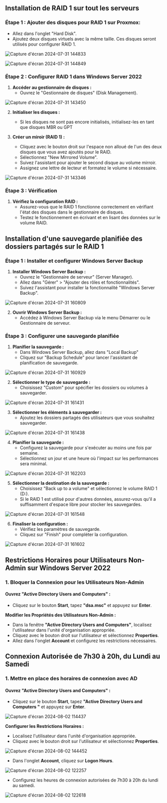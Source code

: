 

## Installation de RAID 1 sur tout les serveurs

### Étape 1 : **Ajouter des disques pour RAID 1 sur Proxmox:**
   - Allez dans l'onglet "Hard Disk".
   - Ajoutez deux disques virtuels avec la même taille. Ces disques seront utilisés pour configurer RAID 1.
   
![Capture d'écran 2024-07-31 144833](https://github.com/user-attachments/assets/993b32b3-d9a9-4f4c-b47a-2d02c511f193)

![Capture d'écran 2024-07-31 144849](https://github.com/user-attachments/assets/22f5b8b5-5ff1-4bc7-96ff-5a5ca86c5c25)

### Étape 2 : Configurer RAID 1 dans Windows Server 2022
1. **Accéder au gestionnaire de disques :**
   - Ouvrez le "Gestionnaire de disques" (Disk Management).

![Capture d'écran 2024-07-31 143450](https://github.com/user-attachments/assets/f95f4a79-c12f-4788-b7b6-b74b295c04e7)

2. **Initialiser les disques :**
   - Si les disques ne sont pas encore initialisés, initialisez-les en tant que disques MBR ou GPT 

3. **Créer un miroir (RAID 1) :**
   - Cliquez avec le bouton droit sur l'espace non alloué de l'un des deux disques que vous avez ajoutés pour le RAID.
   - Sélectionnez "New Mirrored Volume".
   - Suivez l'assistant pour ajouter le second disque au volume mirroir.
   - Assignez une lettre de lecteur et formatez le volume si nécessaire.

![Capture d'écran 2024-07-31 143346](https://github.com/user-attachments/assets/6c6e419e-22c0-406b-8e01-b99e198866ef)

### Étape 3 : Vérification
1. **Vérifiez la configuration RAID :**
   - Assurez-vous que le RAID 1 fonctionne correctement en vérifiant l'état des disques dans le gestionnaire de disques.
   - Testez le fonctionnement en écrivant et en lisant des données sur le volume RAID.
  
## Installation d'une sauvegarde planifiée des dossiers partagés sur le RAID 1

### Étape 1 : Installer et configurer Windows Server Backup
1. **Installer Windows Server Backup :**
   - Ouvrez le "Gestionnaire de serveur" (Server Manager).
   - Allez dans "Gérer" > "Ajouter des rôles et fonctionnalités".
   - Suivez l'assistant pour installer la fonctionnalité "Windows Server Backup".

![Capture d'écran 2024-07-31 160809](https://github.com/user-attachments/assets/1b2895b6-a79e-492e-b55b-f12e90750275)

2. **Ouvrir Windows Server Backup :**
   - Accédez à Windows Server Backup via le menu Démarrer ou le Gestionnaire de serveur.

### Étape 3 : Configurer une sauvegarde planifiée
1. **Planifier la sauvegarde :**
   - Dans Windows Server Backup, allez dans "Local Backup"
   - Cliquez sur "Backup Schedule" pour lancer l'assistant de planification de sauvegarde.

![Capture d'écran 2024-07-31 160929](https://github.com/user-attachments/assets/d116ffca-3ed1-41c1-a53c-6708cfef5e6b)

2. **Sélectionner le type de sauvegarde :**
   - Choisissez "Custom" pour spécifier les dossiers ou volumes à sauvegarder.

![Capture d'écran 2024-07-31 161431](https://github.com/user-attachments/assets/236fca59-1d5f-43be-a99a-5afec0990418)

3. **Sélectionner les éléments à sauvegarder :**
   - Ajoutez les dossiers partagés des utilisateurs que vous souhaitez sauvegarder.

![Capture d'écran 2024-07-31 161438](https://github.com/user-attachments/assets/5fcebc55-68f6-43ec-a229-0cd4311b4f0c)

4. **Planifier la sauvegarde :**
   - Configurez la sauvegarde pour s'exécuter au moins une fois par semaine.
   - Sélectionnez un jour et une heure où l'impact sur les performances sera minimal.

![Capture d'écran 2024-07-31 162203](https://github.com/user-attachments/assets/6c0accd1-e318-4bdc-86de-58119cac0d6b)

5. **Sélectionner la destination de la sauvegarde :**
   - Choisissez "Back up to a volume" et sélectionnez le volume RAID 1 (D:).
   - Si le RAID 1 est utilisé pour d'autres données, assurez-vous qu'il a suffisamment d'espace libre pour stocker les sauvegardes.

![Capture d'écran 2024-07-31 161548](https://github.com/user-attachments/assets/68b9a192-783a-40ab-b67f-a38dfc26a720)

6. **Finaliser la configuration :**
   - Vérifiez les paramètres de sauvegarde.
   - Cliquez sur "Finish" pour compléter la configuration.

![Capture d'écran 2024-07-31 161602](https://github.com/user-attachments/assets/c970b0f0-30bf-4255-8122-a171b8ad0031)


## Restrictions Horaires pour Utilisateurs Non-Admin sur Windows Server 2022

### 1. Bloquer la Connexion pour les Utilisateurs Non-Admin 

#### **Ouvrez "Active Directory Users and Computers" :**

- Cliquez sur le bouton **Start**, tapez **"dsa.msc"** et appuyez sur **Enter**.

**Modifier les Propriétés des Utilisateurs Non-Admin :**

- Dans la fenêtre **"Active Directory Users and Computers"**, localisez l'utilisateur dans l'unité d'organisation appropriée.
- Cliquez avec le bouton droit sur l'utilisateur et sélectionnez **Properties**.
- Allez dans l'onglet **Account** et configurez les restrictions nécessaires.

## Connexion Autorisée de 7h30 à 20h, du Lundi au Samedi

### 1. Mettre en place des horaires de connexion avec AD

#### **Ouvrez "Active Directory Users and Computers" :**

- Cliquez sur le bouton **Start**, tapez **"Active Directory Users and Computers "** et appuyez sur **Enter**.

![Capture d'écran 2024-08-02 114437](https://github.com/user-attachments/assets/dcf02279-90b9-45c5-b5a1-0ba021d319e8)

**Configurer les Restrictions Horaires :**

- Localisez l'utilisateur dans l'unité d'organisation appropriée.
- Cliquez avec le bouton droit sur l'utilisateur et sélectionnez **Properties**.

 ![Capture d'écran 2024-08-02 144452](https://github.com/user-attachments/assets/a571e382-c9e3-4cbd-8b8e-7d2f8a984ba3)

- Dans l'onglet **Account**, cliquez sur **Logon Hours**.

![Capture d'écran 2024-08-02 122257](https://github.com/user-attachments/assets/ea8b33f0-924d-4c98-a299-cdf54c2e4f00)

- Configurez les heures de connexion autorisées de 7h30 à 20h du lundi au samedi.

![Capture d'écran 2024-08-02 122618](https://github.com/user-attachments/assets/a3aa8aad-31ee-430f-beb5-69a047549499)




